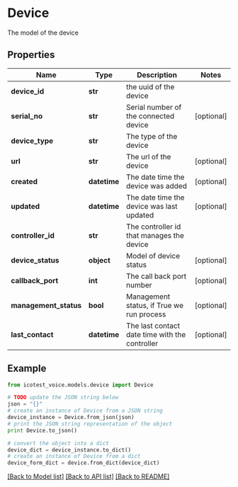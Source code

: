 # Device

The model of the device

## Properties
Name | Type | Description | Notes
------------ | ------------- | ------------- | -------------
**device_id** | **str** | the uuid of the device | 
**serial_no** | **str** | Serial number of the connected device | [optional] 
**device_type** | **str** | The type of the device | 
**url** | **str** | The url of the device | [optional] 
**created** | **datetime** | The date time the device was added | [optional] 
**updated** | **datetime** | The date time the device was last updated | [optional] 
**controller_id** | **str** | The controller id that manages the device | 
**device_status** | **object** | Model of device status | [optional] 
**callback_port** | **int** | The call back port number | [optional] 
**management_status** | **bool** | Management status, if True we run process | [optional] 
**last_contact** | **datetime** | The last contact date time with the controller | [optional] 

## Example

```python
from icotest_voice.models.device import Device

# TODO update the JSON string below
json = "{}"
# create an instance of Device from a JSON string
device_instance = Device.from_json(json)
# print the JSON string representation of the object
print Device.to_json()

# convert the object into a dict
device_dict = device_instance.to_dict()
# create an instance of Device from a dict
device_form_dict = device.from_dict(device_dict)
```
[[Back to Model list]](../README.md#documentation-for-models) [[Back to API list]](../README.md#documentation-for-api-endpoints) [[Back to README]](../README.md)


